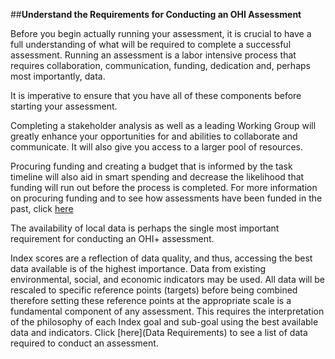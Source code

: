 ##**Understand the Requirements for Conducting an OHI Assessment**

Before you begin actually running your assessment, it is crucial to have a full understanding of what will be required to complete a successful assessment. Running an assessment is a labor intensive process that requires collaboration, communication, funding, dedication and, perhaps most importantly, data.

It is imperative to ensure that you have all of these components before starting your assessment.

Completing a stakeholder analysis as well as a leading Working Group will greatly enhance your opportunities for and abilities to collaborate and communicate. It will also give you access to a larger pool of resources.

Procuring funding and creating a budget that is informed by the task timeline will also aid in smart spending and decrease the likelihood that funding will run out before the process is completed. For more information on procuring funding and to see how assessments have been funded in the past, click [here](Funding)

The availability of local data is perhaps the single most important requirement for conducting an OHI+ assessment.

Index scores are a reflection of data quality, and thus, accessing the best data available is of the highest importance. Data from existing environmental, social, and economic indicators may be used. All data will be rescaled to specific reference points (targets) before being combined therefore setting these reference points at the appropriate scale is a fundamental component of any assessment. This requires the interpretation of the philosophy of each Index goal and sub-goal using the best available data and indicators. Click [here](Data Requirements) to see a list of data required to conduct an assessment.
